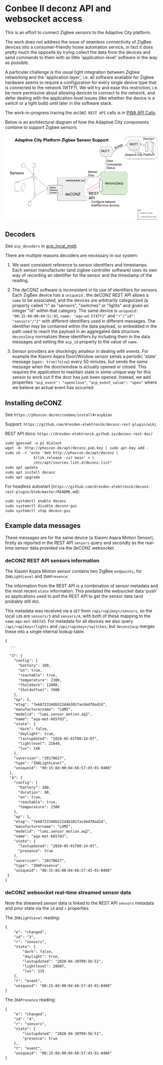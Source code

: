 # Conbee II deconz API and websocket access

This is an effort to connect Zigbee sensors to the Adaptive City platform.

The work does *not*
address the issue of seamless connectivity of ZigBee devices into a consumer-friendly home
automation service, in fact it does pretty much the opposite by trying collect the data from the
devices and send commands to them with as little 'application-level' software in the way
as possible.

A particular challenge is the
usual tight integration between Zigbee networking and the 'application layer', i.e. all software
available for Zigbee hardware seems to require a configuration for every single device type
that is connected to the network (WTF?). We will try and ease this restriction, i.e. be more permissive
about allowing devices to connect to the network, and defer dealing with the application-level issues (like
whether the device is a switch or a light bulb) until later in the software stack.

The work-in-progress tracing the `deCONZ REST API` calls is in [PWA API Calls](pwa_api_calls/README.md).

Below is an architectural diagram of how the Adaptive City components combine
to support Zigbee sensors.

![ACP Zigbee Support](images/deconz2acp.png)

## Decoders

See `acp_decoders` in [acp_local_mqtt](https://github.com/AdaptiveCity/acp_local_mqtt).

There are multiple reasons decoders are necessary in our system:

1. We want consistent reference to sensor identifiers and timestamps. Each sensor manufacturer
(and zigbee controller software) uses its own way of recording an identifier for the
sensor and the timestamp of the reading.

2. The deCONZ software is inconsistent in its use of identifiers for sensors. Each ZigBee device has a
`uniqueid` , the deCONZ REST API allows a `name` to be associated, and the devices are arbitrarily
categorized (a property called "r" as "sensors", "switches" or "lights" and given an integer "id"
within that category. The same device is `uniqueid: "00:15:8d:00:04:5c:91`, `name: "aqa-wd-5747f1"`
and `"r"/"id": "sensors"/"2"` with different identifiers used in different messages. The identifier
may be contained within the data payload, or embedded in the path used to reach the payload in an
aggregated data structure. `deconz2acp` normalizes these identifiers by including
them in the data messages and setting the `acp_id` property to the value of `name`.

3. Sensor providers are shockingly amateur in dealing with *events*. For example the Xiaomi Aqara Door/Window
sensor sends a periodic 'state' message (`open: true|false`) every 50 minutes, but sends the *same*
message when the door/window is actually opened or closed. This requires the *application* to maintain state in some
unique way for this sensor to work out if the door has just been opened.
Instead, we add properties `"acp_event": "openclose"`, `"acp_event_value": "open"` where
we believe an actual event has occurred.

## Installing deCONZ

See `https://phoscon.de/en/conbee/install#raspbian`

Support: `https://github.com/dresden-elektronik/deconz-rest-plugin/wiki`

REST API docs: `https://dresden-elektronik.github.io/deconz-rest-doc/`

```
sudo gpasswd -a pi dialout
wget -O- http://phoscon.de/apt/deconz.pub.key | sudo apt-key add -
sudo sh -c "echo 'deb http://phoscon.de/apt/deconz \
             $(lsb_release -cs) main' > \
             /etc/apt/sources.list.d/deconz.list"
sudo apt update
sudo apt install deconz
sudo apt upgrade
```
For headless autostart (`https://github.com/dresden-elektronik/deconz-rest-plugin/blob/master/README.md`):
```
sudo systemctl enable deconz
sudo systemctl disable deconz-gui
sudo systemctl stop deconz-gui
```

## Example data messages
These messages are for the same device (a Xiaomi Aqara Motion Sensor), firstly as reported in the
REST API `sensors` query and secondly as the real-time sensor data provided via the deCONZ websocket.

### deCONZ REST API sensors information

The Xiaomi Aqara Motion sensor contains two ZigBee `endpoints`, for `ZHALightLevel` and `ZHAPresence`:

The information from the REST API is a combination of sensor metadata and the most recent `state` information. This
predated the websocket data 'push' so applications used to poll the REST API to get the sensor data (and probably
still do).

This metadata was received via a `GET` from `/api/<apikey>/sensors`, so the local `id`s are `sensors/3`
and `sensors/4`, with both of these mapping to the `name` `aqa-mot-6657d3`. For metadata for all devices
we also query `/api/<apikey>/lights` and `/api/<apikey>/switches`, but `deconz2acp` merges these into a
single internal lookup table.

```
{
  ...

  "3": {
    "config": {
      "battery": 100,
      "on": true,
      "reachable": true,
      "temperature": 2300,
      "tholddark": 12000,
      "tholdoffset": 7000
    },
    "ep": 1,
    "etag": "7e68723348b522d4b381facbbd70ad2d",
    "manufacturername": "LUMI",
    "modelid": "lumi.sensor_motion.aq2",
    "name": "aqa-mot-6657d3",
    "state": {
      "dark": false,
      "daylight": true,
      "lastupdated": "2020-05-01T08:24:07",
      "lightlevel": 21644,
      "lux": 146
    },
    "swversion": "20170627",
    "type": "ZHALightLevel",
    "uniqueid": "00:15:8d:00:04:66:57:d3-01-0400"
  },
  "4": {
    "config": {
      "battery": 100,
      "duration": 90,
      "on": true,
      "reachable": true,
      "temperature": 2300
    },
    "ep": 1,
    "etag": "7e68723348b522d4b381facbbd70ad2d",
    "manufacturername": "LUMI",
    "modelid": "lumi.sensor_motion.aq2",
    "name": "aqa-mot-6657d3",
    "state": {
      "lastupdated": "2020-05-01T08:24:07",
      "presence": true
    },
    "swversion": "20170627",
    "type": "ZHAPresence",
    "uniqueid": "00:15:8d:00:04:66:57:d3-01-0406"
 }
}
```

### deCONZ websocket real-time streamed sensor data

Note the streamed sensor data is linked to the REST API `sensors` metadata and prior state via the `id` and `r` properties.

The `ZHALightLevel` reading:
```
{
    "e": "changed",
    "id": "3",
    "r": "sensors",
    "state": {
        "dark": false,
        "daylight": true,
        "lastupdated": "2020-04-30T09:56:51",
        "lightlevel": 20607,
        "lux": 115
    },
    "t": "event",
    "uniqueid": "00:15:8d:00:04:66:57:d3-01-0400"
}
```
The `ZHAPresence` reading:
```
{
    "e": "changed",
    "id": "4",
    "r": "sensors",
    "state": {
        "lastupdated": "2020-04-30T09:56:51",
        "presence": true
    },
    "t": "event",
    "uniqueid": "00:15:8d:00:04:66:57:d3-01-0406"
}
```
